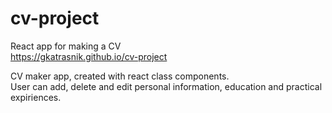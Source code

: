 # cv-project
React app for making a CV\
https://gkatrasnik.github.io/cv-project

CV maker app, created with react class components.\
User can add, delete and edit personal information, education and practical expiriences.
